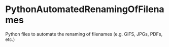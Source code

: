 # PythonAutomatedRenamingOfFilenames
Python files to automate the renaming of filenames (e.g. GIFS, JPGs, PDFs, etc.)
